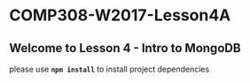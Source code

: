 # COMP308-W2017-Lesson4A

## Welcome to Lesson 4 - Intro to MongoDB

please use **`npm install`** to install project dependencies
